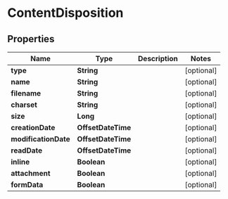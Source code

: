 

# ContentDisposition


## Properties

| Name | Type | Description | Notes |
|------------ | ------------- | ------------- | -------------|
|**type** | **String** |  |  [optional] |
|**name** | **String** |  |  [optional] |
|**filename** | **String** |  |  [optional] |
|**charset** | **String** |  |  [optional] |
|**size** | **Long** |  |  [optional] |
|**creationDate** | **OffsetDateTime** |  |  [optional] |
|**modificationDate** | **OffsetDateTime** |  |  [optional] |
|**readDate** | **OffsetDateTime** |  |  [optional] |
|**inline** | **Boolean** |  |  [optional] |
|**attachment** | **Boolean** |  |  [optional] |
|**formData** | **Boolean** |  |  [optional] |



